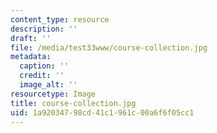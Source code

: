 ```yaml
---
content_type: resource
description: ''
draft: ''
file: /media/test33www/course-collection.jpg
metadata:
  caption: ''
  credit: ''
  image_alt: ''
resourcetype: Image
title: course-collection.jpg
uid: 1a920347-98cd-41c1-961c-00a6f6f05cc1
---
```

